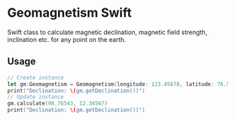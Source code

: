 # Geomagnetism Swift
Swift class to calculate magnetic declination, magnetic field strength, inclination etc. for any point on the earth.

## Usage
```swift
// Create instance
let gm:Geomagnetism = Geomagnetism(longitude: 123.45678, latitude: 76.54321)
print("Declination: \(gm.getDeclination())")
// Update instance
gm.calculate(98.76543, 12.34567)
print("Declination: \(gm.getDeclination())")
```
